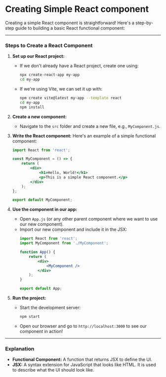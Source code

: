 # Creating Simple React component

Creating a simple React component is straightforward! Here's a step-by-step guide to building a basic React functional component:

---

### Steps to Create a React Component

1. **Set up our React project:**
   - If we don't already have a React project, create one using:
     ```bash
     npx create-react-app my-app
     cd my-app
     ```
   - If we're using Vite, we can set it up with:
     ```bash
     npm create vite@latest my-app --template react
     cd my-app
     npm install
     ```

2. **Create a new component:**
   - Navigate to the `src` folder and create a new file, e.g., `MyComponent.js`.

3. **Write the React component:**
   Here's an example of a simple functional component:
   ```jsx
   import React from 'react';

   const MyComponent = () => {
       return (
           <div>
               <h1>Hello, World!</h1>
               <p>This is a simple React component.</p>
           </div>
       );
   };

   export default MyComponent;
   ```

4. **Use the component in our app:**
   - Open `App.js` (or any other parent component where we want to use our new component).
   - Import our new component and include it in the JSX:
     ```jsx
     import React from 'react';
     import MyComponent from './MyComponent';

     function App() {
         return (
             <div>
                 <MyComponent />
             </div>
         );
     }

     export default App;
     ```

5. **Run the project:**
   - Start the development server:
     ```bash
     npm start
     ```
   - Open our browser and go to `http://localhost:3000` to see our component in action!

---

### Explanation
- **Functional Component:** A function that returns JSX to define the UI.
- **JSX:** A syntax extension for JavaScript that looks like HTML. It is used to describe what the UI should look like.
